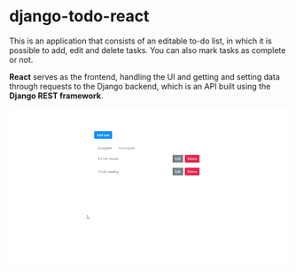 # django-todo-react

This is an application that consists of an editable to-do list, in which it is possible to add, edit and delete tasks. You can also mark tasks as complete or not.

**React** serves as the frontend, handling the UI and getting and setting data through requests to the Django backend, which is an API built using the **Django REST framework**.

<img src="app.gif" alt="To-Do app"/>
